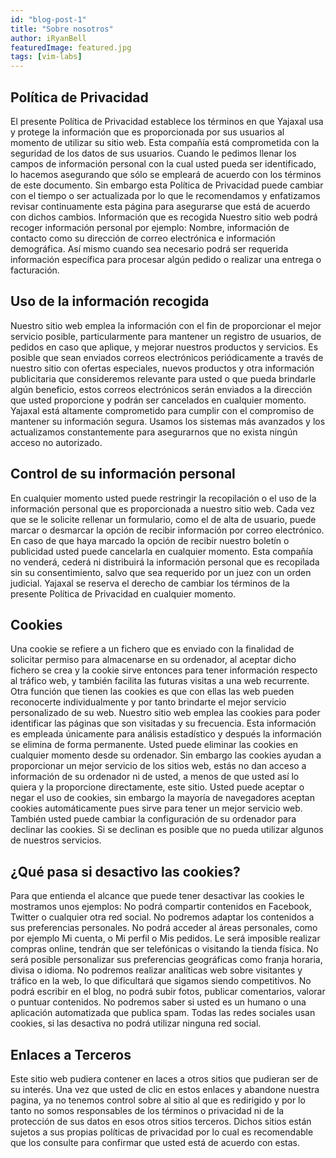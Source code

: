 ```yaml
---
id: "blog-post-1"
title: "Sobre nosotros"
author: iRyanBell
featuredImage: featured.jpg
tags: [vim-labs]
---
```


<h2>Política de Privacidad</h2>

El presente Política de Privacidad establece los términos en que Yajaxal usa y protege la información que es proporcionada por sus usuarios al momento de utilizar su sitio web. Esta compañía está comprometida con la seguridad de los datos de sus usuarios. Cuando le pedimos llenar los campos de información personal con la cual usted pueda ser identificado, lo hacemos asegurando que sólo se empleará de acuerdo con los términos de este documento. Sin embargo esta Política de Privacidad puede cambiar con el tiempo o ser actualizada por lo que le recomendamos y enfatizamos revisar continuamente esta página para asegurarse que está de acuerdo con dichos cambios. Información que es recogida Nuestro sitio web podrá recoger información personal por ejemplo: Nombre, información de contacto como su dirección de correo electrónica e información demográfica. Así mismo cuando sea necesario podrá ser requerida información específica para procesar algún pedido o realizar una entrega o facturación.

<h2>Uso de la información recogida</h2>

Nuestro sitio web emplea la información con el fin de proporcionar el mejor servicio posible, particularmente para mantener un registro de usuarios, de pedidos en caso que aplique, y mejorar nuestros productos y servicios. Es posible que sean enviados correos electrónicos periódicamente a través de nuestro sitio con ofertas especiales, nuevos productos y otra información publicitaria que consideremos relevante para usted o que pueda brindarle algún beneficio, estos correos electrónicos serán enviados a la dirección que usted proporcione y podrán ser cancelados en cualquier momento. Yajaxal está altamente comprometido para cumplir con el compromiso de mantener su información segura. Usamos los sistemas más avanzados y los actualizamos constantemente para asegurarnos que no exista ningún acceso no autorizado.  

<h2>Control de su información personal</h2>

En cualquier momento usted puede restringir la recopilación o el uso de la información personal que es proporcionada a nuestro sitio web. Cada vez que se le solicite rellenar un formulario, como el de alta de usuario, puede marcar o desmarcar la opción de recibir información por correo electrónico. En caso de que haya marcado la opción de recibir nuestro boletín o publicidad usted puede cancelarla en cualquier momento. Esta compañía no venderá, cederá ni distribuirá la información personal que es recopilada sin su consentimiento, salvo que sea requerido por un juez con un orden judicial. Yajaxal se reserva el derecho de cambiar los términos de la presente Política de Privacidad en cualquier momento.  

<h2>Cookies</h2>

Una cookie se refiere a un fichero que es enviado con la finalidad de solicitar permiso para almacenarse en su ordenador, al aceptar dicho fichero se crea y la cookie sirve entonces para tener información respecto al tráfico web, y también facilita las futuras visitas a una web recurrente. Otra función que tienen las cookies es que con ellas las web pueden reconocerte individualmente y por tanto brindarte el mejor servicio personalizado de su web. Nuestro sitio web emplea las cookies para poder identificar las páginas que son visitadas y su frecuencia. Esta información es empleada únicamente para análisis estadístico y después la información se elimina de forma permanente. Usted puede eliminar las cookies en cualquier momento desde su ordenador. Sin embargo las cookies ayudan a proporcionar un mejor servicio de los sitios web, estás no dan acceso a información de su ordenador ni de usted, a menos de que usted así lo quiera y la proporcione directamente, este sitio. Usted puede aceptar o negar el uso de cookies, sin embargo la mayoría de navegadores aceptan cookies automáticamente pues sirve para tener un mejor servicio web. También usted puede cambiar la configuración de su ordenador para declinar las cookies. Si se declinan es posible que no pueda utilizar algunos de nuestros servicios.

<h2>¿Qué pasa si desactivo las cookies?</h2>


Para que entienda el alcance que puede tener desactivar las cookies le mostramos unos ejemplos: No podrá compartir contenidos en Facebook, Twitter o cualquier otra red social. No podremos adaptar los contenidos a sus preferencias personales. No podrá acceder al áreas personales, como por ejemplo Mi cuenta, o Mi perfil o Mis pedidos. Le será imposible realizar compras online, tendrán que ser telefónicas o visitando la tienda física. No será posible personalizar sus preferencias geográficas como franja horaria, divisa o idioma. No podremos realizar analíticas web sobre visitantes y tráfico en la web, lo que dificultará que sigamos siendo competitivos. No podrá escribir en el blog, no podrá subir fotos, publicar comentarios, valorar o puntuar contenidos. No podremos saber si usted es un humano o una aplicación automatizada que publica spam. Todas las redes sociales usan cookies, si las desactiva no podrá utilizar ninguna red social.  

<h2>Enlaces a Terceros</h2>

Este sitio web pudiera contener en laces a otros sitios que pudieran ser de su interés. Una vez que usted de clic en estos enlaces y abandone nuestra pagina, ya no tenemos control sobre al sitio al que es redirigido y por lo tanto no somos responsables de los términos o privacidad ni de la protección de sus datos en esos otros sitios terceros. Dichos sitios están sujetos a sus propias políticas de privacidad por lo cual es recomendable que los consulte para confirmar que usted está de acuerdo con estas.



